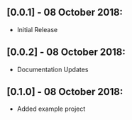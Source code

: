 ## [0.0.1] - 08 October 2018: 
* Initial Release

## [0.0.2] - 08 October 2018: 
* Documentation Updates

## [0.1.0] - 08 October 2018:
* Added example project

